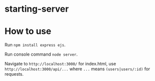 # starting-server

# How to use
Run `npm install express ejs`.

Run console command `node server`. 

Navigate to `http://localhost:3000/` for index.html, use `http://localhost:3000/api/...` where `...` means `(users|users/:id)` for requests.
